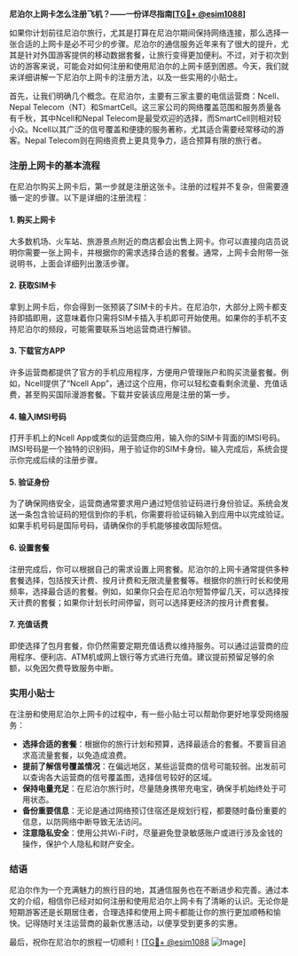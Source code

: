 **尼泊尔上网卡怎么注册飞机？——一份详尽指南[[TG💪+ @esim1088](https://t.me/s/esim1088)]**

如果你计划前往尼泊尔旅行，尤其是打算在尼泊尔期间保持网络连接，那么选择一张合适的上网卡是必不可少的步骤。尼泊尔的通信服务近年来有了很大的提升，尤其是针对外国游客提供的移动数据套餐，让旅行变得更加便利。不过，对于初次到访的游客来说，可能会对如何注册和使用尼泊尔的上网卡感到困惑。今天，我们就来详细讲解一下尼泊尔上网卡的注册方法，以及一些实用的小贴士。

首先，让我们明确几个概念。在尼泊尔，主要有三家主要的电信运营商：Ncell、Nepal Telecom（NT）和SmartCell。这三家公司的网络覆盖范围和服务质量各有千秋，其中Ncell和Nepal Telecom是最受欢迎的选择，而SmartCell则相对较小众。Ncell以其广泛的信号覆盖和便捷的服务著称，尤其适合需要经常移动的游客。Nepal Telecom则在网络资费上更具竞争力，适合预算有限的旅行者。

### 注册上网卡的基本流程

在尼泊尔购买上网卡后，第一步就是注册这张卡。注册的过程并不复杂，但需要遵循一定的步骤。以下是详细的注册流程：

#### 1. 购买上网卡
大多数机场、火车站、旅游景点附近的商店都会出售上网卡。你可以直接向店员说明你需要一张上网卡，并根据你的需求选择合适的套餐。通常，上网卡会附带一张说明书，上面会详细列出激活步骤。

#### 2. 获取SIM卡
拿到上网卡后，你会得到一张预装了SIM卡的卡片。在尼泊尔，大部分上网卡都支持即插即用，这意味着你只需将SIM卡插入手机即可开始使用。如果你的手机不支持尼泊尔的频段，可能需要联系当地运营商进行解锁。

#### 3. 下载官方APP
许多运营商都提供了官方的手机应用程序，方便用户管理账户和购买流量套餐。例如，Ncell提供了“Ncell App”，通过这个应用，你可以轻松查看剩余流量、充值话费，甚至购买国际漫游套餐。下载并安装该应用是注册的第一步。

#### 4. 输入IMSI号码
打开手机上的Ncell App或类似的运营商应用，输入你的SIM卡背面的IMSI号码。IMSI号码是一个独特的识别码，用于验证你的SIM卡身份。输入完成后，系统会提示你完成后续的注册步骤。

#### 5. 验证身份
为了确保网络安全，运营商通常要求用户通过短信验证码进行身份验证。系统会发送一条包含验证码的短信到你的手机，你需要将验证码输入到应用中以完成验证。如果手机号码是国际号码，请确保你的手机能够接收国际短信。

#### 6. 设置套餐
注册完成后，你可以根据自己的需求设置上网套餐。尼泊尔的上网卡通常提供多种套餐选择，包括按天计费、按月计费和无限流量套餐等。根据你的旅行时长和使用频率，选择最合适的套餐。例如，如果你只会在尼泊尔短暂停留几天，可以选择按天计费的套餐；如果你计划长时间停留，则可以选择更经济的按月计费套餐。

#### 7. 充值话费
即使选择了包月套餐，你仍然需要定期充值话费以维持服务。可以通过运营商的应用程序、便利店、ATM机或网上银行等方式进行充值。建议提前预留足够的余额，以免因欠费导致服务中断。

### 实用小贴士

在注册和使用尼泊尔上网卡的过程中，有一些小贴士可以帮助你更好地享受网络服务：

- **选择合适的套餐**：根据你的旅行计划和预算，选择最适合的套餐。不要盲目追求高流量套餐，以免造成浪费。
- **提前了解信号覆盖情况**：在偏远地区，某些运营商的信号可能较弱。出发前可以查询各大运营商的信号覆盖图，选择信号较好的区域。
- **保持电量充足**：在尼泊尔旅行时，尽量随身携带充电宝，确保手机始终处于可用状态。
- **备份重要信息**：无论是通过网络预订住宿还是规划行程，都要随时备份重要的信息，以防网络中断导致无法访问。
- **注意隐私安全**：使用公共Wi-Fi时，尽量避免登录敏感账户或进行涉及金钱的操作，保护个人隐私和财产安全。

### 结语

尼泊尔作为一个充满魅力的旅行目的地，其通信服务也在不断进步和完善。通过本文的介绍，相信你已经对如何注册和使用尼泊尔上网卡有了清晰的认识。无论你是短期游客还是长期居住者，合理选择和使用上网卡都能让你的旅行更加顺畅和愉快。记得随时关注运营商的最新优惠活动，以便享受到更多的实惠。

最后，祝你在尼泊尔的旅程一切顺利！[[TG💪+ @esim1088](https://t.me/s/esim1088) ![Image](https://i.postimg.cc/4NQfJmqS/Snipaste-2025-05-13-00-14-12.png)]